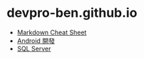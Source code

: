 # devpro-ben.github.io

* [Markdown Cheat Sheet](markdown-cheat-sheet.md)
* [Android 開發](Android/Readme.md)
* [SQL Server](SqlServer/Readme.md)

